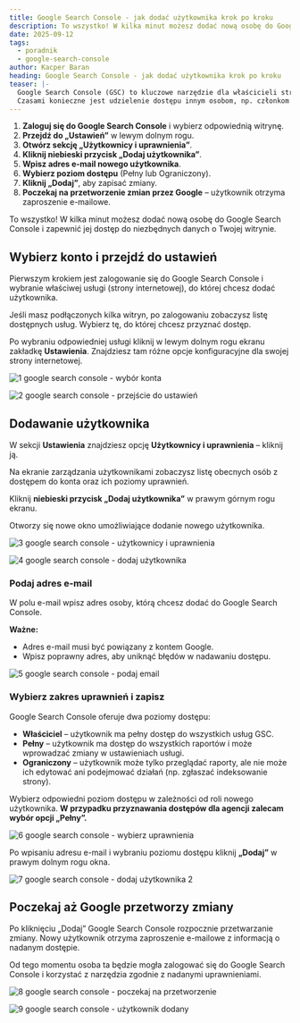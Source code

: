 ```yaml
---
title: Google Search Console - jak dodać użytkownika krok po kroku
description: To wszystko! W kilka minut możesz dodać nową osobę do Google Search Console i zapewnić jej dostęp do niezbędnych danych o Twojej witrynie.
date: 2025-09-12
tags:
  - poradnik
  - google-search-console
author: Kacper Baran
heading: Google Search Console - jak dodać użytkownika krok po kroku
teaser: |-
  Google Search Console (GSC) to kluczowe narzędzie dla właścicieli stron internetowych, pomagające monitorować widoczność witryny w wyszukiwarce Google.
  Czasami konieczne jest udzielenie dostępu innym osobom, np. członkom zespołu SEO, administratorom strony lub agencjom marketingowym.
---
```

1. **Zaloguj się do Google Search Console** i wybierz odpowiednią witrynę.
2. **Przejdź do „Ustawień”** w lewym dolnym rogu.
3. **Otwórz sekcję „Użytkownicy i uprawnienia”**.
4. **Kliknij niebieski przycisk „Dodaj użytkownika”**.
5. **Wpisz adres e-mail nowego użytkownika**.
6. **Wybierz poziom dostępu** (Pełny lub Ograniczony).
7. **Kliknij „Dodaj”**, aby zapisać zmiany.
8. **Poczekaj na przetworzenie zmian przez Google** – użytkownik otrzyma zaproszenie e-mailowe.

To wszystko! W kilka minut możesz dodać nową osobę do Google Search Console i zapewnić jej dostęp do niezbędnych danych o Twojej witrynie.

## Wybierz konto i przejdź do ustawień

Pierwszym krokiem jest zalogowanie się do Google Search Console i wybranie właściwej usługi (strony internetowej), do której chcesz dodać użytkownika.

Jeśli masz podłączonych kilka witryn, po zalogowaniu zobaczysz listę dostępnych usług. Wybierz tę, do której chcesz przyznać dostęp.

Po wybraniu odpowiedniej usługi kliknij w lewym dolnym rogu ekranu zakładkę **Ustawienia**. Znajdziesz tam różne opcje konfiguracyjne dla swojej strony internetowej.

![1 google search console - wybór konta](img/blog/gsc-dodawanie-uzytkownika/1-google-search-console-wybor-konta.avif)

![2 google search console - przejście do ustawień](img/blog/gsc-dodawanie-uzytkownika/2-google-search-console-przejscie-do-ustawien.avif)

## Dodawanie użytkownika

W sekcji **Ustawienia** znajdziesz opcję **Użytkownicy i uprawnienia** – kliknij ją.

Na ekranie zarządzania użytkownikami zobaczysz listę obecnych osób z dostępem do konta oraz ich poziomy uprawnień.

Kliknij **niebieski przycisk „Dodaj użytkownika”** w prawym górnym rogu ekranu.

Otworzy się nowe okno umożliwiające dodanie nowego użytkownika.

![3 google search console - użytkownicy i uprawnienia](img/blog/gsc-dodawanie-uzytkownika/3-google-search-console-uzytkownicy-i-uprawnienia.avif)

![4 google search console - dodaj użytkownika](img/blog/gsc-dodawanie-uzytkownika/4-google-search-console-dodaj-uzytkownika.avif)

### Podaj adres e-mail

W polu e-mail wpisz adres osoby, którą chcesz dodać do Google Search Console.

**Ważne:**

- Adres e-mail musi być powiązany z kontem Google.
- Wpisz poprawny adres, aby uniknąć błędów w nadawaniu dostępu.

![5 google search console - podaj email](img/blog/gsc-dodawanie-uzytkownika/5-google-search-console-podaj-email.avif)


### Wybierz zakres uprawnień i zapisz

Google Search Console oferuje dwa poziomy dostępu:

- **Właściciel** – użytkownik ma pełny dostęp do wszystkich usług GSC.
- **Pełny** – użytkownik ma dostęp do wszystkich raportów i może wprowadzać zmiany w ustawieniach usługi.
- **Ograniczony** – użytkownik może tylko przeglądać raporty, ale nie może ich edytować ani podejmować działań (np. zgłaszać indeksowanie strony).

Wybierz odpowiedni poziom dostępu w zależności od roli nowego użytkownika. **W przypadku przyznawania dostępów dla agencji zalecam wybór opcji „Pełny”.**

![6 google search console - wybierz uprawnienia](img/blog/gsc-dodawanie-uzytkownika/6-google-search-console-wybierz-uprawnienia.avif)

Po wpisaniu adresu e-mail i wybraniu poziomu dostępu kliknij **„Dodaj”** w prawym dolnym rogu okna.

![7 google search console - dodaj użytkownika 2](img/blog/gsc-dodawanie-uzytkownika/7-google-search-console-dodaj-uzytkownika-2.avif)

## Poczekaj aż Google przetworzy zmiany

Po kliknięciu „Dodaj” Google Search Console rozpocznie przetwarzanie zmiany. Nowy użytkownik otrzyma zaproszenie e-mailowe z informacją o nadanym dostępie.

Od tego momentu osoba ta będzie mogła zalogować się do Google Search Console i korzystać z narzędzia zgodnie z nadanymi uprawnieniami.

![8 google search console - poczekaj na przetworzenie](img/blog/gsc-dodawanie-uzytkownika/8-google-search-console-poczekaj-na-przetworzenie.avif)

![9 google search console - użytkownik dodany](img/blog/gsc-dodawanie-uzytkownika/9-google-search-console-uzytkownik-dodany.avif)
